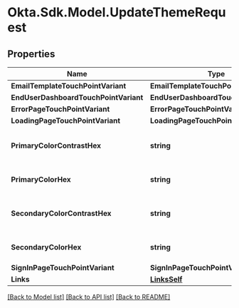 # Okta.Sdk.Model.UpdateThemeRequest

## Properties

Name | Type | Description | Notes
------------ | ------------- | ------------- | -------------
**EmailTemplateTouchPointVariant** | **EmailTemplateTouchPointVariant** |  | 
**EndUserDashboardTouchPointVariant** | **EndUserDashboardTouchPointVariant** |  | 
**ErrorPageTouchPointVariant** | **ErrorPageTouchPointVariant** |  | 
**LoadingPageTouchPointVariant** | **LoadingPageTouchPointVariant** |  | [optional] 
**PrimaryColorContrastHex** | **string** | Primary color contrast hex code | [optional] 
**PrimaryColorHex** | **string** | Primary color hex code | 
**SecondaryColorContrastHex** | **string** | Secondary color contrast hex code | [optional] 
**SecondaryColorHex** | **string** | Secondary color hex code | 
**SignInPageTouchPointVariant** | **SignInPageTouchPointVariant** |  | 
**Links** | [**LinksSelf**](LinksSelf.md) |  | [optional] 

[[Back to Model list]](../README.md#documentation-for-models) [[Back to API list]](../README.md#documentation-for-api-endpoints) [[Back to README]](../README.md)

